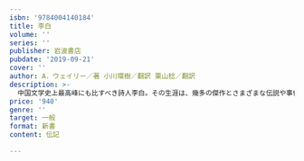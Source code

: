 ```yaml
---
isbn: '9784004140184'
title: 李白
volume: ''
series: ''
publisher: 岩波書店
pubdate: '2019-09-21'
cover: ''
author: A．ウェイリー／著 小川環樹／翻訳 栗山稔／翻訳
description: >-
  中国文学史上最高峰にも比すべき詩人李白。その生涯は、幾多の傑作とさまざまな伝説や事件に彩られている。英国の中国学・日本学の泰斗たるA.ウェイリーによる本書は、詩人の波瀾に富む生涯と、盛唐期中国の社会的背景を描いて余すところがない。著者の用いた漢文資料をすべて精査し、詳細な訳者注解を巻末に付す。
price: '940'
genre: ''
target: 一般
format: 新書
content: 伝記

---
```

